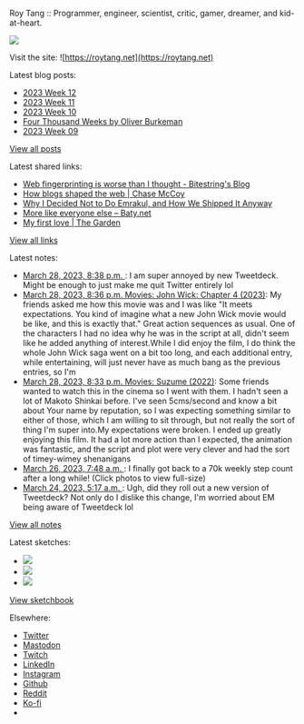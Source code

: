 Roy Tang :: Programmer, engineer, scientist, critic, gamer, dreamer, and kid-at-heart.

![](https://roytang.net/static/img/profile.jpg)

Visit the site: ![https://roytang.net](https://roytang.net)

Latest blog posts:

- [2023 Week 12](https://roytang.net/2023/03/2023-week-12/)
- [2023 Week 11](https://roytang.net/2023/03/2023-week-11/)
- [2023 Week 10](https://roytang.net/2023/03/2023-week-10/)
- [Four Thousand Weeks by Oliver Burkeman](https://roytang.net/2023/03/four-thousand-weeks/)
- [2023 Week 09](https://roytang.net/2023/03/2023-week-09/)

[View all posts](https://roytang.net/blog)

Latest shared links:

- [Web fingerprinting is worse than I thought - Bitestring&#x27;s Blog](https://roytang.net/2023/03/39ca81aad09c78b6f71fa351ca1a6bb1/)
- [How blogs shaped the web | Chase McCoy](https://roytang.net/2023/03/32cf933bb5b4ac42ab1fd434c1bcae70/)
- [Why I Decided Not to Do Emrakul, and How We Shipped It Anyway](https://roytang.net/2023/03/8c254e39516c2c5098156eef71721a1f/)
- [More like everyone else – Baty.net](https://roytang.net/2023/03/c5a4f5ddb49e609cfd987e10162ccb38/)
- [My first love | The Garden](https://roytang.net/2023/03/0cc072edb5d00f82932a16be58e7f415/)

[View all links](https://roytang.net/links)

Latest notes:

- [March 28, 2023, 8:38 p.m. ](https://roytang.net/2023/03/1640694759743209472/): I am super annoyed by new Tweetdeck. Might be enough to just make me quit Twitter entirely lol
- [March 28, 2023, 8:36 p.m. Movies: John Wick: Chapter 4 (2023)](https://roytang.net/2023/03/john-wick-chapter-4-2023/): My friends asked me how this movie was and I was like &quot;It meets expectations. You kind of imagine what a new John Wick movie would be like, and this is exactly that.&quot; Great action sequences as usual. One of the characters I had no idea why he was in the script at all, didn&#x27;t seem like he added anything of interest.While I did enjoy the film, I do think the whole John Wick saga went on a bit too long, and each additional entry, while entertaining, will just never have as much bang as the previous entries, so I&#x27;m
- [March 28, 2023, 8:33 p.m. Movies: Suzume (2022)](https://roytang.net/2023/03/suzume-2022/): Some friends wanted to watch this in the cinema so I went with them. I hadn&#x27;t seen a lot of Makoto Shinkai before. I&#x27;ve seen 5cms/second and know a bit about Your name by reputation, so I was expecting something similar to either of those, which I am willing to sit through, but not really the sort of thing I&#x27;m super into.My expectations were broken. I ended up greatly enjoying this film. It had a lot more action than I expected, the animation was fantastic, and the script and plot were very clever and had the sort of timey-wimey shenanigans
- [March 26, 2023, 7:48 a.m. ](https://roytang.net/2023/03/110086593483186476/): I finally got back to a 70k weekly step count after a long while! (Click photos to view full-size)
- [March 24, 2023, 5:17 a.m. ](https://roytang.net/2023/03/1639013551343026176/): Ugh, did they roll out a new version of Tweetdeck? Not only do I dislike this change, I&#x27;m worried about EM being aware of Tweetdeck lol

[View all notes](https://roytang.net/notes)

Latest sketches:


- ![](https://roytang.net/media/cache/3c/da/3cda657c471879c3cfa81b898b810cd6.jpg)
- ![](https://roytang.net/media/cache/a2/60/a260eacc913ee7c542024b154923702f.jpg)
- ![](https://roytang.net/media/cache/e0/88/e0888b7f7a1e342aba8cced2a0784cc4.jpg)

[View sketchbook](https://roytang.net/albums/sketchbook)


Elsewhere:

- [Twitter](https://twitter.com/roytang)
- [Mastodon](https://indieweb.social/@roytang)
- [Twitch](https://twitch.tv/twitchyroy)
- [LinkedIn](https://www.linkedin.com/in/roytang)
- [Instagram](https://instagram.com/roytang0400)
- [Github](https://github.com/roytang)
- [Reddit](https://reddit.com/u/hungryroy)
- [Ko-fi](https://ko-fi.com/roytang)
- [](mailto:hello@roytang.net)